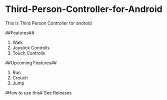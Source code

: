 # Third-Person-Controller-for-Android

This is Third Person Controller for android 

##Features##
1. Walk
2. Joystick Controlls
3. Touch Controlls

##Upcoming Features##

1. Run
2. Crouch
3. Jump


#How to use this#
See Releases
